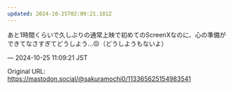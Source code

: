 ```yaml
---
updated: 2024-10-25T02:09:21.181Z
---
```


<p>あと1時間くらいで久しぶりの通常上映で初めてのScreenXなのに、心の準備ができてなさすぎてどうしよう…😣（どうしようもないよ）</p>

&mdash; 2024-10-25 11:09:21 JST

Original URL: https://mastodon.social/@sakuramochi0/113365625154983541
